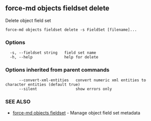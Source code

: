 ## force-md objects fieldset delete

Delete object field set

```
force-md objects fieldset delete -s FieldSet [filename]...
```

### Options

```
  -s, --fieldset string   field set name
  -h, --help              help for delete
```

### Options inherited from parent commands

```
      --convert-xml-entities   convert numeric xml entities to character entities (default true)
      --silent                 show errors only
```

### SEE ALSO

* [force-md objects fieldset](force-md_objects_fieldset.md)	 - Manage object field set metadata

